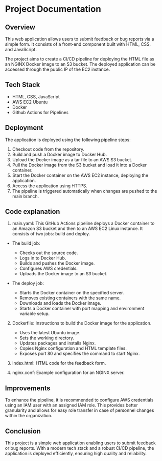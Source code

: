 <h1> Project Documentation </h1> 

<h2> Overview </h2>

This web application allows users to submit feedback or bug reports via a simple form. It consists of a front-end component built with HTML, CSS, and JavaScript.

The project aims to create a CI/CD pipeline for deploying the HTML file as an NGINX Docker image to an S3 bucket. The deployed application can be accessed through the public IP of the EC2 instance.

<h2> Tech Stack </h2> 

- HTML, CSS, JavaScript
- AWS EC2 Ubuntu
- Docker
- Github Actions for Pipelines

<h2> Deployment </h2>

The application is deployed using the following pipeline steps:

1. Checkout code from the repository.
2. Build and push a Docker image to Docker Hub.
3. Upload the Docker image as a tar file to an AWS S3 bucket.
4. Pull the Docker image from the S3 bucket and load it into a Docker container.
5. Start the Docker container on the AWS EC2 instance, deploying the application.
6. Access the application using HTTPS.
7. The pipeline is triggered automatically when changes are pushed to the main branch.

<h2> Code explanation </h2>

1. main.yaml: This GitHub Actions pipeline deploys a Docker container to an Amazon S3 bucket and then to an AWS EC2 Linux instance. It consists of two jobs: build and deploy.

  - The build job:
    - Checks out the source code.
    - Logs in to Docker Hub.
    - Builds and pushes the Docker image.
    - Configures AWS credentials.
    - Uploads the Docker image to an S3 bucket.
   
  - The deploy job:
    - Starts the Docker container on the specified server.
    - Removes existing containers with the same name.
    - Downloads and loads the Docker image.
    - Starts a Docker container with port mapping and environment variable setup.

2. Dockerfile: Instructions to build the Docker image for the application.
    - Uses the latest Ubuntu image.
    - Sets the working directory.
    - Updates packages and installs Nginx.
    - Copies Nginx configuration and HTML template files.
    - Exposes port 80 and specifies the command to start Nginx.

3. index.html: HTML code for the feedback form.
4. nginx.conf: Example configuration for an NGINX server.

<h2> Improvements </h2>

To enhance the pipeline, it is recommended to configure AWS credentials using an IAM user with an assigned IAM role. This provides better granularity and allows for easy role transfer in case of personnel changes within the organization.

<h2> Conclusion </h2>

This project is a simple web application enabling users to submit feedback or bug reports. With a modern tech stack and a robust CI/CD pipeline, the application is deployed efficiently, ensuring high quality and reliability.
